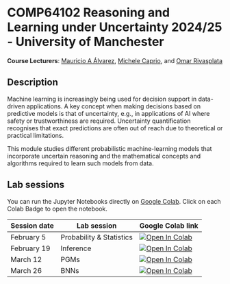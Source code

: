 # COMP64102 Reasoning and Learning under Uncertainty 2024/25 - University of Manchester

**Course Lecturers**: [Mauricio A Álvarez](https://maalvarezl.github.io/), [Michele Caprio](https://michelecaprio.wixsite.com/caprio), and [Omar Rivasplata](https://personalpages.manchester.ac.uk/staff/omar.rivasplata/)

## Description

Machine learning is increasingly being used for decision support in data-driven applications. A key concept when making decisions based on predictive models is that of uncertainty, e.g., in applications of AI where safety or trustworthiness are required. Uncertainty quantification recognises that exact predictions are often out of reach due to theoretical or practical limitations.  ​ 

​This module studies different probabilistic machine-learning models that incorporate uncertain reasoning and the mathematical concepts and algorithms required to learn such models from data.
​
## Lab sessions

You can run the Jupyter Notebooks directly on [Google Colab](https://colab.research.google.com/notebooks/intro.ipynb?utm_source=scs-index). Click on each Colab Badge to open the notebook.

| Session date |      Lab session        |  Google Colab link |
|--------------------|----------------|---------------|
|     February 5               |Probability & Statistics  |  [![Open In Colab](https://colab.research.google.com/assets/colab-badge.svg)](https://colab.research.google.com/github/m-caprio/COMP64102-Reasoning-and-Learning-under-Uncertainty-Module/blob/main/New_Lab_1.ipynb)|
|     February 19               |Inference  |  [![Open In Colab](https://colab.research.google.com/assets/colab-badge.svg)](https://colab.research.google.com/github/m-caprio/COMP64102-Reasoning-and-Learning-under-Uncertainty-Module/blob/main/New_Lab_2_Inference.ipynb)|
|     March 12               |PGMs  |  [![Open In Colab](https://colab.research.google.com/assets/colab-badge.svg)](https://colab.research.google.com/github/maalvarezl/COMP64102-Reasoning-and-Learning-under-Uncertainty-Module/blob/main/New_Lab_3_PGM.ipynb)|
|     March 26               |BNNs  |  [![Open In Colab](https://colab.research.google.com/assets/colab-badge.svg)](https://colab.research.google.com/github/maalvarezl/COMP64102-Reasoning-and-Learning-under-Uncertainty-Module/blob/main/New_Lab_4_BNN.ipynb)|
